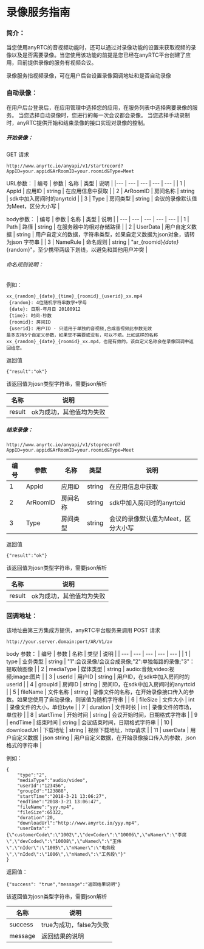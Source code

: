 # 录像服务指南


### 简介：

当您使用anyRTC的音视频功能时，还可以通过对录像功能的设置来获取视频的录像以及是否需要录像。当您使用该功能的前提是您已经在anyRTC平台创建了应用，目前提供录像的服务有视频会议。

录像服务指视频录像，可在用户后台设置录像回调地址和是否自动录像

### 自动录像：
在用户后台登录后，在应用管理中选择您的应用，在服务列表中选择需要录像的服务。
当您选择自动录像时，您进行的每一次会议都会录像。
当您选择手动录制时，anyRTC提供开始和结束录像的接口实现对录像的控制。


##### 开始录像：

GET 请求
```
http://www.anyrtc.io/anyapi/v1/startrecord?AppID=your.appid&ArRoomID=your.roomid&Type=Meet
```

URL参数：
| 编号 | 参数 | 名称 | 类型 | 说明 |
|--- | --- | --- | --- | --- |
| 1 | AppId | 应用ID | string | 在应用信息中获取 |
| 2 | ArRoomID | 房间名称 | string | sdk中加入房间时的anyrtcid |
| 3 | Type | 房间类型 | string | 会议的录像默认值为Meet，区分大小写 |

body参数：
| 编号 | 参数 | 名称 | 类型 | 说明 |
| --- | --- | --- | --- | --- |
| 1 | Path | 路径 | string | 在服务器中的相对存储路径 |
| 2 | UserData | 用户自定义数据 | string | 用户自定义的数据，字符串类型，如果自定义数据为json对象，请转为json 字符串 |
| 3 | NameRule | 命名规则 | string | "ar_{roomid}_{date}_{random}"，至少携带两级下划线，以避免和其他用户冲突 |

###### 命名规则说明：

例如： 
```
xx_{random}_{date}_{time}_{roomid}_{userid}_xx.mp4
 {random}: 4位随机字符串数字+字母
 {date}: 日期-年月日 20180912
 {time}: 时间-秒数
 {roomid}: 房间ID
 {userid}: 用户ID - 只适用于单独的音视频,合成音视频此参数无效
最多支持5个自定义参数，如果您不需要或没有，可以不填。比如这样的名称xx_{random}_{date}_{roomid}_xx.mp4，也是有效的。该自定义名称会在录像回调中返回给您。
```

返回值
```
{"result":"ok"}
```
该返回值为josn类型字符串，需要json解析

| 名称 | 说明 |
| --- | --- |
| result | ok为成功，其他值均为失败 |



##### 结束录像：
```
http://www.anyrtc.io/anyapi/v1/stoprecord?AppID=your.appid&ArRoomID=your.roomid&Type=Meet
```

| 编号 | 参数 | 名称 | 类型 | 说明 |
| --- | --- | --- | --- | --- |
| 1 | AppId | 应用ID | string | 在应用信息中获取 |
| 2 | ArRoomID | 房间名称 | string | sdk中加入房间时的anyrtcid |
| 3 | Type | 房间类型 | string | 会议的录像默认值为Meet，区分大小写 |

返回值
```
{"result":"ok"}
```
该返回值为josn类型字符串，需要json解析

| 名称 | 说明 |
| --- | --- |
| result | ok为成功，其他值均为失败 |


### 回调地址：
该地址由第三方集成方提供，anyRTC平台服务来调用
POST 请求
```
http://your.server.domain:port/AR/V1/av
```

body 参数：
| 编号 | 参数 | 名称 | 类型 | 说明 |
| --- | --- | --- | --- | --- |
| 1 | type | 业务类型 | string | "1":会议录像/会议合成录像;"2":单独每路的录像;"3"：提取帧图像 |
| 2 | mediaType | 媒体类型 | string | audio:音频;video:视频;image:图片 |
| 3 | userId | 用户ID | string | 用户ID，在sdk中加入房间时的userid |
| 4 | groupId | 房间ID | string | 房间ID，在sdk中加入房间时的anyrtcid |
| 5 | fileName | 文件名称 | string | 录像文件的名称，在开始录像接口传入的参数。如果您使用了自动录像，则该值为随机字符串 |
| 6 | fileSize | 文件大小 | int | 录像文件的大小，单位byte |
| 7 | duration | 文件时长 | int | 录像文件的市场，单位秒 |
| 8 | startTime | 开始时间 | string | 会议开始时间，日期格式字符串 |
| 9 | endTime | 结束时间 | string | 会议结束时间，日期格式字符串 |
| 10 | downloadUrl | 下载地址 | string | 视频下载地址，http请求 |
| 11 | userData | 用户自定义数据 | json string | 用户自定义数据，在开始录像接口传入的参数，json格式的字符串 |

例如：
```
{
    "type":"2",
    "mediaType":"audio/video",
    "userId":"123456",
    "groupId":"123888",
    "startTime":"2018-3-21 13:06:27",
    "endTime":"2018-3-21 13:06:47",
    "fileName":"yyy.mp4",
    "fileSize":65322,
    "duration":20,
    "downloadUrl":"http://www.anyrtc.io/yyy.mp4",
    "userData":"{\"customerCode\":\"1002\",\"devCoder\":\"10006\",\"uNamer\":\"李席\",\"devCoded\":\"10008\",\"uNamed\":\"王伟\",\"nIder\":\"1005\",\"nNamer\":\"电务段\",\"nIded\":\"1006\",\"nNamed\":\"工务段\"}"
}
```

返回值：
```
{"success": "true","message":"返回结果说明"}
```
该返回值为josn类型字符串，需要json解析

| 名称 | 说明 |
| --- | --- |
| success | true为成功，false为失败 |
| message | 返回结果的说明 |